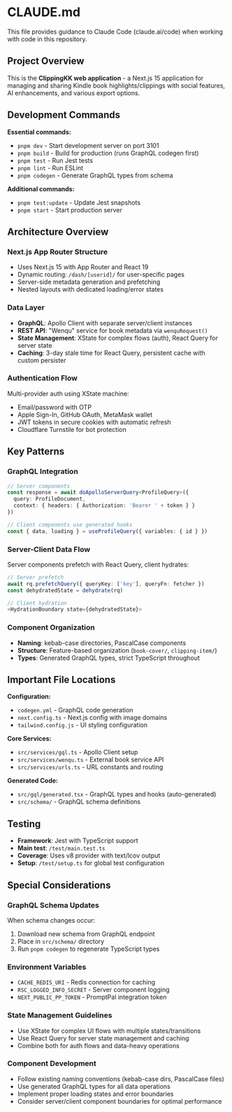 # CLAUDE.md

This file provides guidance to Claude Code (claude.ai/code) when working with code in this repository.

## Project Overview

This is the **ClippingKK web application** - a Next.js 15 application for managing and sharing Kindle book highlights/clippings with social features, AI enhancements, and various export options.

## Development Commands

**Essential commands:**
- `pnpm dev` - Start development server on port 3101
- `pnpm build` - Build for production (runs GraphQL codegen first)
- `pnpm test` - Run Jest tests
- `pnpm lint` - Run ESLint
- `pnpm codegen` - Generate GraphQL types from schema

**Additional commands:**
- `pnpm test:update` - Update Jest snapshots
- `pnpm start` - Start production server

## Architecture Overview

### Next.js App Router Structure
- Uses Next.js 15 with App Router and React 19
- Dynamic routing: `/dash/[userid]/` for user-specific pages
- Server-side metadata generation and prefetching
- Nested layouts with dedicated loading/error states

### Data Layer
- **GraphQL**: Apollo Client with separate server/client instances
- **REST API**: "Wenqu" service for book metadata via `wenquRequest()`
- **State Management**: XState for complex flows (auth), React Query for server state
- **Caching**: 3-day stale time for React Query, persistent cache with custom persister

### Authentication Flow
Multi-provider auth using XState machine:
- Email/password with OTP
- Apple Sign-In, GitHub OAuth, MetaMask wallet
- JWT tokens in secure cookies with automatic refresh
- Cloudflare Turnstile for bot protection

## Key Patterns

### GraphQL Integration
```typescript
// Server components
const response = await doApolloServerQuery<ProfileQuery>({
  query: ProfileDocument,
  context: { headers: { Authorization: 'Bearer ' + token } }
})

// Client components use generated hooks
const { data, loading } = useProfileQuery({ variables: { id } })
```

### Server-Client Data Flow
Server components prefetch with React Query, client hydrates:
```typescript
// Server prefetch
await rq.prefetchQuery({ queryKey: ['key'], queryFn: fetcher })
const dehydratedState = dehydrate(rq)

// Client hydration
<HydrationBoundary state={dehydratedState}>
```

### Component Organization
- **Naming**: kebab-case directories, PascalCase components
- **Structure**: Feature-based organization (`book-cover/`, `clipping-item/`)
- **Types**: Generated GraphQL types, strict TypeScript throughout

## Important File Locations

**Configuration:**
- `codegen.yml` - GraphQL code generation
- `next.config.ts` - Next.js config with image domains
- `tailwind.config.js` - UI styling configuration

**Core Services:**
- `src/services/gql.ts` - Apollo Client setup
- `src/services/wenqu.ts` - External book service API
- `src/services/urls.ts` - URL constants and routing

**Generated Code:**
- `src/gql/generated.tsx` - GraphQL types and hooks (auto-generated)
- `src/schema/` - GraphQL schema definitions

## Testing

- **Framework**: Jest with TypeScript support
- **Main test**: `/test/main.test.ts`
- **Coverage**: Uses v8 provider with text/lcov output
- **Setup**: `/test/setup.ts` for global test configuration

## Special Considerations

### GraphQL Schema Updates
When schema changes occur:
1. Download new schema from GraphQL endpoint
2. Place in `src/schema/` directory  
3. Run `pnpm codegen` to regenerate TypeScript types

### Environment Variables
- `CACHE_REDIS_URI` - Redis connection for caching
- `RSC_LOGGED_INFO_SECRET` - Server component logging
- `NEXT_PUBLIC_PP_TOKEN` - PromptPal integration token

### State Management Guidelines
- Use XState for complex UI flows with multiple states/transitions
- Use React Query for server state management and caching
- Combine both for auth flows and data-heavy operations

### Component Development
- Follow existing naming conventions (kebab-case dirs, PascalCase files)
- Use generated GraphQL types for all data operations
- Implement proper loading states and error boundaries
- Consider server/client component boundaries for optimal performance